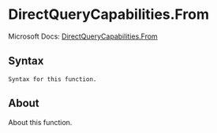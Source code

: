 # DirectQueryCapabilities.From

Microsoft Docs: [DirectQueryCapabilities.From](https://docs.microsoft.com/en-us/powerquery-m/directquerycapabilities-from)

## Syntax

```
Syntax for this function.
```

## About

About this function.


